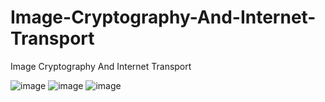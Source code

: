 # Image-Cryptography-And-Internet-Transport
Image Cryptography And Internet Transport

![image](https://user-images.githubusercontent.com/50120052/151700677-6d3380f2-9610-487b-ba55-ce8e6812d329.png)
![image](https://user-images.githubusercontent.com/50120052/151700682-9cb3e49d-180f-43ab-8819-1d245cf26090.png)
![image](https://user-images.githubusercontent.com/50120052/151700685-7d5e3210-fc4c-47e7-bbc6-c65051b8a2fa.png)
